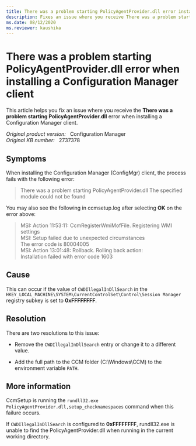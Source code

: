 ```yaml
---
title: There was a problem starting PolicyAgentProvider.dll error installing client 
description: Fixes an issue where you receive There was a problem starting PolicyAgentProvider.dll error when installing a Configuration Manager client.
ms.date: 08/12/2020
ms.reviewer: kaushika
---
```

# There was a problem starting PolicyAgentProvider.dll error when installing a Configuration Manager client

This article helps you fix an issue where you receive the **There was a problem starting PolicyAgentProvider.dll** error when installing a Configuration Manager client.

_Original product version:_ &nbsp; Configuration Manager  
_Original KB number:_ &nbsp; 2737378

## Symptoms

When installing the Configuration Manager (ConfigMgr) client, the process fails with the following error:

> There was a problem starting PolicyAgentProvider.dll The specified module could not be found

You may also see the following in ccmsetup.log after selecting **OK** on the error above:

> MSI: Action 11:53:11: CcmRegisterWmiMofFile. Registering WMI settings  
> MSI: Setup failed due to unexpected circumstances  
> The error code is 80004005  
> MSI: Action 13:01:48: Rollback. Rolling back action:  
> Installation failed with error code 1603

## Cause

This can occur if the value of `CWDIllegalInDllSearch` in the `HKEY_LOCAL_MACHINE\SYSTEM\CurrentControlSet\Control\Session Manager` registry subkey is set to **0xFFFFFFFF**.

## Resolution

There are two resolutions to this issue:

- Remove the `CWDIllegalInDllSearch` entry or change it to a different value.

- Add the full path to the CCM folder (C:\Windows\CCM) to the environment variable `PATH`.

## More information

CcmSetup is running the `rundll32.exe PolicyAgentProvider.dll,setup_checknamespaces` command when this failure occurs.

If `CWDIllegalInDllSearch` is configured to **0xFFFFFFFF**, rundll32.exe is unable to find the PolicyAgentProvider.dll when running in the current working directory.
